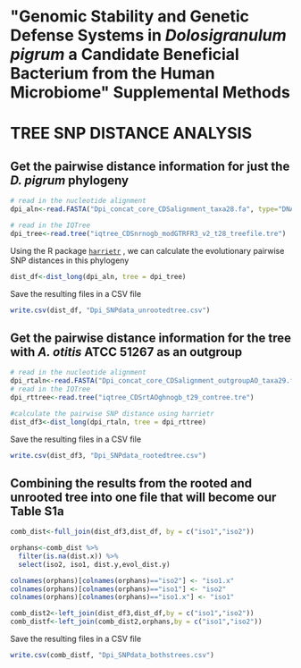 "Genomic Stability and Genetic Defense Systems in *Dolosigranulum
pigrum* a Candidate Beneficial Bacterium from the Human Microbiome"
Supplemental Methods
================

# TREE SNP DISTANCE ANALYSIS

## Get the pairwise distance information for just the *D. pigrum* phylogeny

``` r
# read in the nucleotide alignment 
dpi_aln<-read.FASTA("Dpi_concat_core_CDSalignment_taxa28.fa", type="DNA")

# read in the IQTree
dpi_tree<-read.tree("iqtree_CDSnrnogb_modGTRFR3_v2_t28_treefile.tre")
```

Using the R package
[`harrietr`](https://cran.r-project.org/web/packages/harrietr/README.html)
, we can calculate the evolutionary pairwise SNP distances in this
phylogeny

``` r
dist_df<-dist_long(dpi_aln, tree = dpi_tree)
```

Save the resulting files in a CSV
file

``` r
write.csv(dist_df, "Dpi_SNPdata_unrootedtree.csv")
```

## Get the pairwise distance information for the tree with *A. otitis* ATCC 51267 as an outgroup

``` r
# read in the nucleotide alignment 
dpi_rtaln<-read.FASTA("Dpi_concat_core_CDSalignment_outgroupAO_taxa29.fa", type="DNA")
# read in the IQTree
dpi_rttree<-read.tree("iqtree_CDSrtAOghnogb_t29_contree.tre")

#calculate the pairwise SNP distance using harrietr
dist_df3<-dist_long(dpi_rtaln, tree = dpi_rttree)
```

Save the resulting files in a CSV
file

``` r
write.csv(dist_df3, "Dpi_SNPdata_rootedtree.csv")
```

## Combining the results from the rooted and unrooted tree into one file that will become our **Table S1a**

``` r
comb_dist<-full_join(dist_df3,dist_df, by = c("iso1","iso2"))

orphans<-comb_dist %>%
  filter(is.na(dist.x)) %>%
  select(iso2, iso1, dist.y,evol_dist.y)

colnames(orphans)[colnames(orphans)=="iso2"] <- "iso1.x"
colnames(orphans)[colnames(orphans)=="iso1"] <- "iso2"
colnames(orphans)[colnames(orphans)=="iso1.x"] <- "iso1"

comb_dist2<-left_join(dist_df3,dist_df,by = c("iso1","iso2"))
comb_distf<-left_join(comb_dist2,orphans,by = c("iso1","iso2"))
```

Save the resulting files in a CSV file

``` r
write.csv(comb_distf, "Dpi_SNPdata_bothstrees.csv")
```
